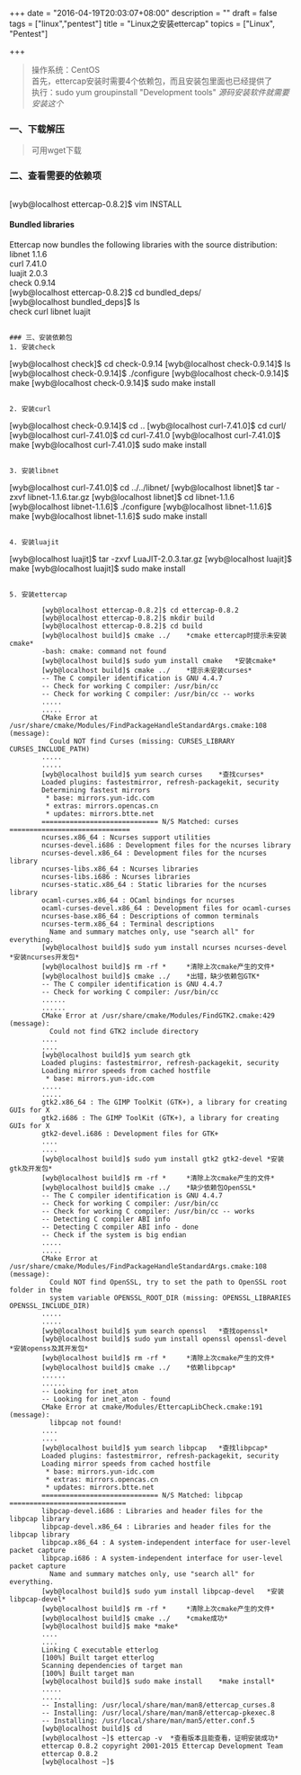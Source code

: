 +++
date = "2016-04-19T20:03:07+08:00"
description = ""
draft = false
tags = ["linux","pentest"]
title = "Linux之安装ettercap"
topics = ["Linux", "Pentest"]

+++

> 操作系统：CentOS  
首先，ettercap安装时需要4个依赖包，而且安装包里面也已经提供了  
执行：sudo yum groupinstall "Development tools"    *源码安装软件就需要安装这个*

### 一、下载解压
> 可用wget下载

### 二、查看需要的依赖项
> ```
[wyb@localhost ettercap-0.8.2]$ vim INSTALL

 #### Bundled libraries  
 Ettercap now bundles the following libraries with the source distribution:  
   libnet 1.1.6  
   curl 7.41.0  
   luajit 2.0.3  
   check 0.9.14  
[wyb@localhost ettercap-0.8.2]$ cd bundled_deps/  
[wyb@localhost bundled_deps]$ ls  
check  curl  libnet  luajit
```

### 三、安装依赖包
1. 安装check
```
[wyb@localhost check]$ cd check-0.9.14
[wyb@localhost check-0.9.14]$ ls
[wyb@localhost check-0.9.14]$ ./configure 
[wyb@localhost check-0.9.14]$ make
[wyb@localhost check-0.9.14]$ sudo make install
```

2. 安装curl
```
[wyb@localhost check-0.9.14]$ cd ..
[wyb@localhost curl-7.41.0]$ cd curl/
[wyb@localhost curl-7.41.0]$ cd curl-7.41.0
[wyb@localhost curl-7.41.0]$ make
[wyb@localhost curl-7.41.0]$ sudo make install
```

3. 安装libnet
```
[wyb@localhost curl-7.41.0]$ cd ../../libnet/
[wyb@localhost libnet]$ tar -zxvf libnet-1.1.6.tar.gz
[wyb@localhost libnet]$ cd libnet-1.1.6
[wyb@localhost libnet-1.1.6]$ ./configure 
[wyb@localhost libnet-1.1.6]$ make
[wyb@localhost libnet-1.1.6]$ sudo make install
```

4. 安装luajit
```
[wyb@localhost luajit]$ tar -zxvf LuaJIT-2.0.3.tar.gz 
[wyb@localhost luajit]$ make
[wyb@localhost luajit]$ sudo make install
```

5. 安装ettercap  

        [wyb@localhost ettercap-0.8.2]$ cd ettercap-0.8.2 
        [wyb@localhost ettercap-0.8.2]$ mkdir build                   
        [wyb@localhost ettercap-0.8.2]$ cd build  
        [wyb@localhost build]$ cmake ../    *cmake ettercap时提示未安装cmake*  
        -bash: cmake: command not found  
        [wyb@localhost build]$ sudo yum install cmake   *安装cmake*  
        [wyb@localhost build]$ cmake ../    *提示未安装curses*  
        -- The C compiler identification is GNU 4.4.7  
        -- Check for working C compiler: /usr/bin/cc  
        -- Check for working C compiler: /usr/bin/cc -- works  
        .....  
        .....  
        CMake Error at /usr/share/cmake/Modules/FindPackageHandleStandardArgs.cmake:108 (message):  
          Could NOT find Curses (missing: CURSES_LIBRARY CURSES_INCLUDE_PATH)  
        .....  
        .....  
        [wyb@localhost build]$ yum search curses    *查找curses*  
        Loaded plugins: fastestmirror, refresh-packagekit, security  
        Determining fastest mirrors  
         * base: mirrors.yun-idc.com  
         * extras: mirrors.opencas.cn  
         * updates: mirrors.btte.net
        ============================= N/S Matched: curses   ==============================  
        ncurses.x86_64 : Ncurses support utilities  
        ncurses-devel.i686 : Development files for the ncurses library  
        ncurses-devel.x86_64 : Development files for the ncurses library  
        ncurses-libs.x86_64 : Ncurses libraries  
        ncurses-libs.i686 : Ncurses libraries  
        ncurses-static.x86_64 : Static libraries for the ncurses library  
        ocaml-curses.x86_64 : OCaml bindings for ncurses    
        ocaml-curses-devel.x86_64 : Development files for ocaml-curses  
        ncurses-base.x86_64 : Descriptions of common terminals  
        ncurses-term.x86_64 : Terminal descriptions  
          Name and summary matches only, use "search all" for everything.  
        [wyb@localhost build]$ sudo yum install ncurses ncurses-devel   *安装ncurses开发包*  
        [wyb@localhost build]$ rm -rf *     *清除上次cmake产生的文件*  
        [wyb@localhost build]$ cmake ../    *出错，缺少依赖包GTK*  
        -- The C compiler identification is GNU 4.4.7  
        -- Check for working C compiler: /usr/bin/cc  
        ......  
        ......  
        CMake Error at /usr/share/cmake/Modules/FindGTK2.cmake:429 (message):  
          Could not find GTK2 include directory  
        ....  
        ....  
        [wyb@localhost build]$ yum search gtk  
        Loaded plugins: fastestmirror, refresh-packagekit, security  
        Loading mirror speeds from cached hostfile  
         * base: mirrors.yun-idc.com  
        .....  
        .....  
        gtk2.x86_64 : The GIMP ToolKit (GTK+), a library for creating GUIs for X  
        gtk2.i686 : The GIMP ToolKit (GTK+), a library for creating GUIs for X  
        gtk2-devel.i686 : Development files for GTK+   
        .... 
        ....  
        [wyb@localhost build]$ sudo yum install gtk2 gtk2-devel *安装gtk及开发包* 
        [wyb@localhost build]$ rm -rf *     *清除上次cmake产生的文件*  
        [wyb@localhost build]$ cmake ../    *缺少依赖包OpenSSL*  
        -- The C compiler identification is GNU 4.4.7  
        -- Check for working C compiler: /usr/bin/cc  
        -- Check for working C compiler: /usr/bin/cc -- works  
        -- Detecting C compiler ABI info  
        -- Detecting C compiler ABI info - done  
        -- Check if the system is big endian  
        .....  
        .....  
        CMake Error at /usr/share/cmake/Modules/FindPackageHandleStandardArgs.cmake:108 (message):  
          Could NOT find OpenSSL, try to set the path to OpenSSL root folder in the  
          system variable OPENSSL_ROOT_DIR (missing: OPENSSL_LIBRARIES OPENSSL_INCLUDE_DIR)    
        .....  
        .....  
        [wyb@localhost build]$ yum search openssl   *查找openssl*  
        [wyb@localhost build]$ sudo yum install openssl openssl-devel   *安装openss及其开发包*  
        [wyb@localhost build]$ rm -rf *     *清除上次cmake产生的文件*  
        [wyb@localhost build]$ cmake ../    *依赖libpcap*  
        ......  
        ......  
        -- Looking for inet_aton  
        -- Looking for inet_aton - found  
        CMake Error at cmake/Modules/EttercapLibCheck.cmake:191 (message):  
          libpcap not found!  
        ....  
        ....  
        [wyb@localhost build]$ yum search libpcap   *查找libpcap*  
        Loaded plugins: fastestmirror, refresh-packagekit, security  
        Loading mirror speeds from cached hostfile  
         * base: mirrors.yun-idc.com   
         * extras: mirrors.opencas.cn  
         * updates: mirrors.btte.net  
        ============================= N/S Matched: libpcap =============================  
        libpcap-devel.i686 : Libraries and header files for the libpcap library  
        libpcap-devel.x86_64 : Libraries and header files for the libpcap library  
        libpcap.x86_64 : A system-independent interface for user-level packet capture  
        libpcap.i686 : A system-independent interface for user-level packet capture  
          Name and summary matches only, use "search all" for everything.  
        [wyb@localhost build]$ sudo yum install libpcap-devel   *安装libpcap-devel*  
        [wyb@localhost build]$ rm -rf *     *清除上次cmake产生的文件*  
        [wyb@localhost build]$ cmake ../    *cmake成功*  
        [wyb@localhost build]$ make *make*  
        ....  
        ....  
        Linking C executable etterlog  
        [100%] Built target etterlog  
        Scanning dependencies of target man  
        [100%] Built target man  
        [wyb@localhost build]$ sudo make install    *make install*  
        .....  
        .....   
        -- Installing: /usr/local/share/man/man8/ettercap_curses.8  
        -- Installing: /usr/local/share/man/man8/ettercap-pkexec.8  
        -- Installing: /usr/local/share/man/man5/etter.conf.5  
        [wyb@localhost build]$ cd  
        [wyb@localhost ~]$ ettercap -v  *查看版本且能查看，证明安装成功*  
        ettercap 0.8.2 copyright 2001-2015 Ettercap Development Team  
        ettercap 0.8.2  
        [wyb@localhost ~]$
